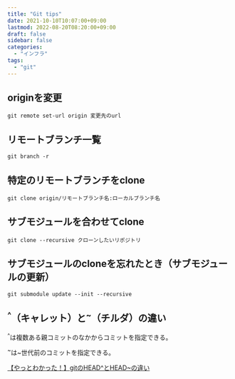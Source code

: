 ```yaml
---
title: "Git tips"
date: 2021-10-10T10:07:00+09:00
lastmod: 2022-08-20T08:20:00+09:00
draft: false
sidebar: false
categories:
  - "インフラ"
tags:
  - "git"
---
```


## originを変更

```
git remote set-url origin 変更先のurl
```

## リモートブランチ一覧

```
git branch -r
```

## 特定のリモートブランチをclone

```
git clone origin/リモートブランチ名:ローカルブランチ名
```

## サブモジュールを合わせてclone

```
git clone --recursive クローンしたいリポジトリ

```

## サブモジュールのcloneを忘れたとき（サブモジュールの更新）

```
git submodule update --init --recursive

```

## <sup>^</sup>（キャレット）と<sup>~</sup>（チルダ）の違い

<sup>^</sup>は複数ある親コミットのなかからコミットを指定できる。

<sup>~</sup>は~世代前のコミットを指定できる。

[【やっとわかった！】gitのHEAD^とHEAD~の違い](https://qiita.com/chihiro/items/d551c14cb9764454e0b9)